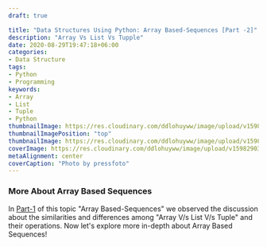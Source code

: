 ```yaml
---
draft: true

title: "Data Structures Using Python: Array Based-Sequences [Part -2]"
description: "Array Vs List Vs Tupple"
date: 2020-08-29T19:47:18+06:00
categories:
- Data Structure
tags:
- Python
- Programming
keywords:
- Array
- List
- Tuple
- Python
thumbnailImage: https://res.cloudinary.com/ddlohuyww/image/upload/v1598290385/images/18705_iimcyw.png
thumbnailImagePosition: "top"
thumbnailImage: https://res.cloudinary.com/ddlohuyww/image/upload/v1598290385/images/18705_iimcyw.png
coverImage: https://res.cloudinary.com/ddlohuyww/image/upload/v1598290385/images/18705_iimcyw.png
metaAlignment: center
coverCaption: "Photo by pressfoto"
---
```


### More About Array Based Sequences 

In [Part-1](https://www.solaimanhridoy.com/2020/08/data-structures-using-python-array-based-sequences-part-1/) of this topic "Array Based-Sequences" we observed the discussion about the similarities and differences among "Array V/s List V/s Tuple" and their operations. Now let's explore more in-depth about Array Based Sequences!



